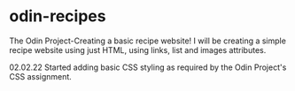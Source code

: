 # odin-recipes

The Odin Project-Creating a basic recipe website!
I will be creating a simple recipe website using just HTML, using links, list and images attributes.

02.02.22
Started adding basic CSS styling as required by the Odin Project's CSS assignment.
